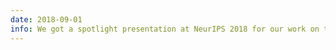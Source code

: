 ```yaml
---
date: 2018-09-01
info: We got a spotlight presentation at NeurIPS 2018 for our work on the bilevel learning of the group Lasso structure
---
```


